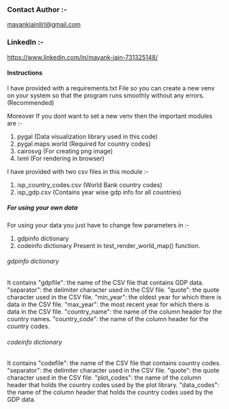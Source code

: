 ### Contact Author :- 
mayankjainllrl@gmail.com

### LinkedIn :- 
https://www.linkedin.com/in/mayank-jain-731325148/

#### Instructions
I have provided with a requirements.txt File so you can create a new venv on your system so that the program runs smoothly without any errors.(Recommended)

Moreover 
If you dont want to set a new venv then the important modules are :-
1. pygal (Data visualization library used in this code)
2. pygal.maps.world (Required for country codes)
3. cairosvg (For creating png image)
4. lxml (For rendering in browser)

I have provided with two csv files in this module :-
1. isp_country_codes.csv (World Bank country codes)
2. isp_gdp.csv (Contains year wise gdp info for all countries)

##### For using your own data 
For using your data you just have to change few parameters in :-
1. gdpinfo dictionary
2. codeinfo dictionary 
Present in test_render_world_map() function.

###### gdpinfo dictionary 
It contains 
    "gdpfile": the name of the CSV file that contains GDP data.
    "separator": the delimiter character used in the CSV file.
    "quote": the quote character used in the CSV file.
    "min_year": the oldest year for which there is data in the CSV file.
    "max_year": the most recent year for which there is data in the CSV file.
    "country_name": the name of the column header for the country names.
    "country_code": the name of the column header for the country codes.
    
###### codeinfo dictionary 
It contains
    "codefile": the name of the CSV file that contains country codes.
    "separator": the delimiter character used in the CSV file.
    "quote": the quote character used in the CSV file.
    "plot_codes": the name of the column header that holds the country codes used by the plot library.
    "data_codes": the name of the column header that holds the country codes used by the GDP data.
    
